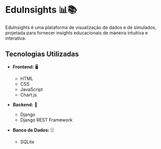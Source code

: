 # EduInsights 📊📚

EduInsights é uma plataforma de visualização de dados e de simulados, projetada para fornecer insights educacionais de maneira intuitiva e interativa.

## Tecnologias Utilizadas

- **Frontend:** 🖥️
  - HTML
  - CSS
  - JavaScript
  - Chart.js

- **Backend:** 🔧
  - Django
  - Django REST Framework

- **Banco de Dados:** 🗄️
  - SQLite
